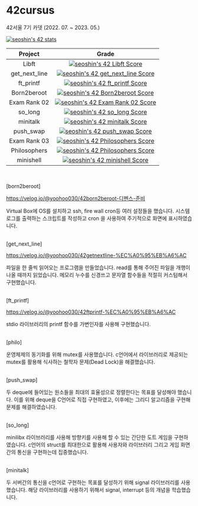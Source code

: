 # 42cursus

42서울 7기 카뎃 (2022. 07. ~ 2023. 05.)

[![seoshin's 42 stats](https://badge42.vercel.app/api/v2/cl56gccpe001109mava0fxil5/stats?cursusId=21&coalitionId=88)](https://github.com/JaeSeoKim/badge42)

|Project|Grade|
|:------:|:---:|
|Libft|[![seoshin's 42 Libft Score](https://badge42.vercel.app/api/v2/cl56gccpe001109mava0fxil5/project/2649676)](https://github.com/JaeSeoKim/badge42)|
|get_next_line|[![seoshin's 42 get_next_line Score](https://badge42.vercel.app/api/v2/cl56gccpe001109mava0fxil5/project/2697586)](https://github.com/JaeSeoKim/badge42)|
|ft_printf|[![seoshin's 42 ft_printf Score](https://badge42.vercel.app/api/v2/cl56gccpe001109mava0fxil5/project/2704626)](https://github.com/JaeSeoKim/badge42)|
|Born2beroot|[![seoshin's 42 Born2beroot Score](https://badge42.vercel.app/api/v2/cl56gccpe001109mava0fxil5/project/2715429)](https://github.com/JaeSeoKim/badge42)|
|Exam Rank 02|[![seoshin's 42 Exam Rank 02 Score](https://badge42.vercel.app/api/v2/cl56gccpe001109mava0fxil5/project/2993158)](https://github.com/JaeSeoKim/badge42)|
|so_long|[![seoshin's 42 so_long Score](https://badge42.vercel.app/api/v2/cl56gccpe001109mava0fxil5/project/2934098)](https://github.com/JaeSeoKim/badge42)|
|minitalk|[![seoshin's 42 minitalk Score](https://badge42.vercel.app/api/v2/cl56gccpe001109mava0fxil5/project/2951411)](https://github.com/JaeSeoKim/badge42)|
|push_swap|[![seoshin's 42 push_swap Score](https://badge42.vercel.app/api/v2/cl56gccpe001109mava0fxil5/project/2982818)](https://github.com/JaeSeoKim/badge42)|
|Exam Rank 03|[![seoshin's 42 Philosophers Score](https://badge42.vercel.app/api/v2/cl56gccpe001109mava0fxil5/project/3017990)](https://github.com/JaeSeoKim/badge42)|
|Philosophers|[![seoshin's 42 Philosophers Score](https://badge42.vercel.app/api/v2/cl56gccpe001109mava0fxil5/project/3017990)](https://github.com/JaeSeoKim/badge42)|
|minishell|[![seoshin's 42 minishell Score](https://badge42.vercel.app/api/v2/cl56gccpe001109mava0fxil5/project/3020725)](https://github.com/JaeSeoKim/badge42)|
<br/>

[born2beroot]

https://velog.io/@yoohoo030/42born2beroot-디펜스-준비

Virtual Box에 OS를 설치하고 ssh, fire wall cron등 여러 설정들을 했습니다. 시스템 로그를 출력하는 스크립트를 작성하고 cron 을 사용하여 주기적으로 화면에 표시하였습니다.
<br/>
<br/>

[get_next_line]

https://velog.io/@yoohoo030/42getnextline-%EC%A0%95%EB%A6%AC

파일을 한 줄씩 읽어오는 프로그램을 만들었습니다. read를 통해 주어진 파일을 개행이 나올 때까지 읽었습니다. 메모리 누수를 신경쓰고 문자열 함수들을 적절히 커스텀해서 구현했습니다.
<br/>
<br/>

[ft_printf]

https://velog.io/@yoohoo030/42ftprintf-%EC%A0%95%EB%A6%AC 

stdio 라이브러리의 printf 함수를 가변인자를 사용해 구현했습니다.
<br/>
<br/>

[philo]

운영체제의 동기화를 위해 mutex를 사용했습니다. c언어에서 라이브러리로 제공되는 mutex를 활용해 식사하는 철학자 문제(Dead Lock)을 해결했습니다.
<br/>
<br/>

[push_swap]

두 deque에 들어있는 원소들을 최대의 효율성으로 정렬한다는 목표를 달성해야 했습니다. 이를 위해 deque을 C언어로 직접 구현하였고, 이후에는 그리디 알고리즘을 구현해 문제를 해결하였습니다.
<br/>
<br/>

[so_long]

minilibx 라이브러리를 사용해 방향키를 사용해 할 수 있는 간단한 도트 게임을 구현하였습니다. c언어의 struct를 최대한으로 활용해 사용자와 라이브러리 그리고 게임 화면간의 통신을 구현하는데 집중했습니다.
<br/>
<br/>

[minitalk]

두 서버간의 통신을 c언어로 구현하는 목표를 달성하기 위해 signal 라이브러리를 사용했습니다. 해당 라이브러리를 사용하기 위해서 signal, interrupt 등의 개념을 학습했습니다.
